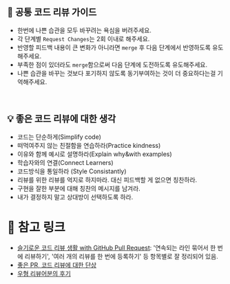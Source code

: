 ## 📝 공통 코드 리뷰 가이드

- 한번에 나쁜 습관을 모두 바꾸려는 욕심을 버려주세요.
- 각 단계별 `Request Changes`는 2회 이내로 해주세요.
- 반영할 피드백 내용이 큰 변화가 아니라면 `merge` 후 다음 단계에서 반영하도록 유도해주세요.
- 부족한 점이 있더라도 `merge`함으로써 다음 단계에 도전하도록 유도해주세요.
- 나쁜 습관을 바꾸는 것보다 포기하지 않도록 동기부여하는 것이 더 중요하다는걸 기억해주세요.

<br/>

## 💡 좋은 코드 리뷰에 대한 생각

- 코드는 단순하게(Simplify code)
- 떠먹여주지 않는 친절함을 연습하라(Practice kindness)
- 이유와 함께 예시로 설명하라(Explain why&with examples)
- 학습자와의 연결(Connect Learners)
- 코드방식을 통일하라 (Style Consistantly)
- 리뷰를 위한 리뷰를 억지로 하지마라. 대신 피드백할 게 없으면 칭찬하라.
- 구현을 잘한 부분에 대해 칭찬의 메시지를 남겨라.
- 내가 결정하지 말고 상대방이 선택하도록 하라.


# 🔗 참고 링크
- [슬기로운 코드 리뷰 생활 with GitHub Pull Request](https://medium.com/zigbang/%EC%8A%AC%EA%B8%B0%EB%A1%9C%EC%9A%B4-%EC%BD%94%EB%93%9C-%EB%A6%AC%EB%B7%B0-%EC%83%9D%ED%99%9C-with-github-pull-request-7932b5d47c70): '연속되는 라인 묶어서 한 번에 리뷰하기', '여러 개의 리뷰를 한 번에 등록하기' 등 항목별로 잘 정리되어 있음.
- [좋은 PR, 코드 리뷰에 대한 단상](https://octob.medium.com/%EC%A2%8B%EC%9D%80-pr-%EC%BD%94%EB%93%9C%EB%A6%AC%EB%B7%B0%EC%97%90-%EB%8C%80%ED%95%9C-%EB%8B%A8%EC%83%81-e08bfccc16b9)
- [우형 리뷰어분의 후기](https://woowabros.github.io/woowabros/2019/08/22/code-reviewer.html)
